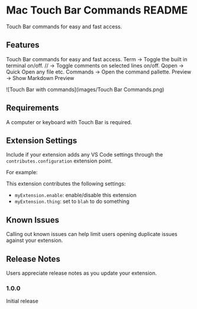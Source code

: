 # Mac Touch Bar Commands README

Touch Bar commands for easy and fast access.

## Features

Touch Bar commands for easy and fast access. 
Term -> Toggle the built in terminal on/off.
// -> Toggle comments on selected lines on/off.
Qopen -> Quick Open any file etc.
Commands -> Open the command pallette.
Preview -> Show Markdown Preview

\!\[Touch Bar with commands\]\(images/Touch Bar Commands.png\)

## Requirements

A computer or keyboard with Touch Bar is required.

## Extension Settings

Include if your extension adds any VS Code settings through the `contributes.configuration` extension point.

For example:

This extension contributes the following settings:

* `myExtension.enable`: enable/disable this extension
* `myExtension.thing`: set to `blah` to do something

## Known Issues

Calling out known issues can help limit users opening duplicate issues against your extension.

## Release Notes

Users appreciate release notes as you update your extension.

### 1.0.0

Initial release
